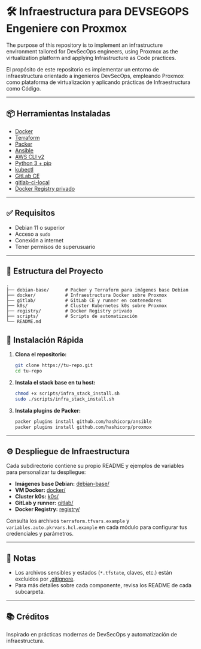 # 🛠️ Infraestructura para DEVSEGOPS Engeniere con Proxmox

The purpose of this repository is to implement an infrastructure environment tailored for DevSecOps engineers, using Proxmox as the virtualization platform and applying Infrastructure as Code practices.

El propósito de este repositorio es implementar un entorno de infraestructura orientado a ingenieros DevSecOps, empleando Proxmox como plataforma de virtualización y aplicando prácticas de Infraestructura como Código.

---
## 📦 Herramientas Instaladas

- [Docker](https://www.docker.com/)
- [Terraform](https://developer.hashicorp.com/terraform)
- [Packer](https://developer.hashicorp.com/packer)
- [Ansible](https://www.ansible.com/)
- [AWS CLI v2](https://docs.aws.amazon.com/cli/latest/userguide/install-cliv2.html)
- [Python 3 + pip](https://www.python.org/)
- [kubectl](https://kubernetes.io/docs/tasks/tools/)
- [GitLab CE](https://docs.gitlab.com/)
- [gitlab-ci-local](https://gitlab.com/firecow/gitlab-ci-local)
- [Docker Registry privado](registry/README.md)


---

## ✅ Requisitos

- Debian 11 o superior
- Acceso a `sudo`
- Conexión a internet
- Tener permisos de superusuario

---
## 📂 Estructura del Proyecto

```
.
├── debian-base/      # Packer y Terraform para imágenes base Debian
├── docker/           # Infraestructura Docker sobre Proxmox
├── gitlab/           # GitLab CE y runner en contenedores
├── k0s/              # Cluster Kubernetes k0s sobre Proxmox
├── registry/         # Docker Registry privado
├── scripts/          # Scripts de automatización
└── README.md
```
## 🚀 Instalación Rápida

1. **Clona el repositorio:**
   ```bash
   git clone https://tu-repo.git
   cd tu-repo
   ```

2. **Instala el stack base en tu host:**
   ```bash
   chmod +x scripts/infra_stack_install.sh
   sudo ./scripts/infra_stack_install.sh
   ```

3. **Instala plugins de Packer:**
   ```bash
   packer plugins install github.com/hashicorp/ansible
   packer plugins install github.com/hashicorp/proxmox
   ```

---
## ⚙️ Despliegue de Infraestructura

Cada subdirectorio contiene su propio README y ejemplos de variables para personalizar tu despliegue:

- **Imágenes base Debian:** [debian-base/](debian-base/)
- **VM Docker:** [docker/](docker/)
- **Cluster k0s:** [k0s/](k0s/)
- **GitLab y runner:** [gitlab/](gitlab/)
- **Docker Registry:** [registry/](registry/)

Consulta los archivos `terraform.tfvars.example` y `variables.auto.pkrvars.hcl.example` en cada módulo para configurar tus credenciales y parámetros.

---

## 📝 Notas

- Los archivos sensibles y estados (`*.tfstate`, claves, etc.) están excluidos por [.gitignore](.gitignore).
- Para más detalles sobre cada componente, revisa los README de cada subcarpeta.

---

## 📚 Créditos

Inspirado en prácticas modernas de DevSecOps y automatización de infraestructura.